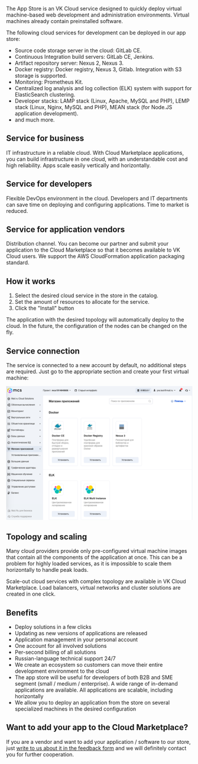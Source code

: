 The App Store is an VK Cloud service designed to quickly deploy virtual machine-based web development and administration environments. Virtual machines already contain preinstalled software.

The following cloud services for development can be deployed in our app store:

- Source code storage server in the cloud: GitLab CE.
- Continuous Integration build servers: GitLab CE, Jenkins.
- Artifact repository server: Nexus 2, Nexus 3.
- Docker registry: Docker registry, Nexus 3, Gitlab. Integration with S3 storage is supported.
- Monitoring: Prometheus Kit.
- Centralized log analysis and log collection (ELK) system with support for ElasticSearch clustering.
- Developer stacks: LAMP stack (Linux, Apache, MySQL and PHP), LEMP stack (Linux, Nginx, MySQL and PHP), MEAN stack (for Node.JS application development).
- and much more.

## Service for business

IT infrastructure in a reliable cloud. With Cloud Marketplace applications, you can build infrastructure in one cloud, with an understandable cost and high reliability. Apps scale easily vertically and horizontally.

## Service for developers

Flexible DevOps environment in the cloud. Developers and IT departments can save time on deploying and configuring applications. Time to market is reduced.

## Service for application vendors

Distribution channel. You can become our partner and submit your application to the Cloud Marketplace so that it becomes available to VK Cloud users. We support the AWS CloudFormation application packaging standard.

## How it works

1.  Select the desired cloud service in the store in the catalog.
2.  Set the amount of resources to allocate for the service.
3.  Click the "Install" button

The application with the desired topology will automatically deploy to the cloud. In the future, the configuration of the nodes can be changed on the fly.

## Service connection

The service is connected to a new account by default, no additional steps are required. Just go to the appropriate section and create your first virtual machine:

![](./assets/1598523114737-1598523114737.png)

## Topology and scaling

Many cloud providers provide only pre-configured virtual machine images that contain all the components of the application at once. This can be a problem for highly loaded services, as it is impossible to scale them horizontally to handle peak loads.

Scale-out cloud services with complex topology are available in VK Cloud Marketplace. Load balancers, virtual networks and cluster solutions are created in one click.

## Benefits

- Deploy solutions in a few clicks
- Updating as new versions of applications are released
- Application management in your personal account
- One account for all involved solutions
- Per-second billing of all solutions
- Russian-language technical support 24/7
- We create an ecosystem so customers can move their entire development environment to the cloud
- The app store will be useful for developers of both B2B and SME segment (small / medium / enterprise). A wide range of in-demand applications are available. All applications are scalable, including horizontally
- We allow you to deploy an application from the store on several specialized machines in the desired configuration

## Want to add your app to the Cloud Marketplace?

If you are a vendor and want to add your application / software to our store, just [write to us about it in the feedback form](https://mcs.mail.ru/help/contact-us) and we will definitely contact you for further cooperation.
